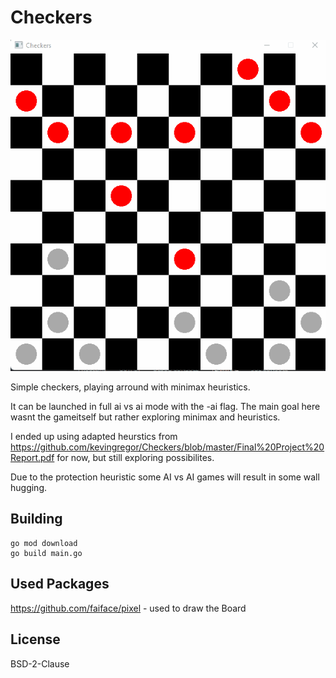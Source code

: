 # Checkers

 ![Checkers](/doc/animation.gif)

Simple checkers, playing arround with minimax heuristics.

It can be launched in full ai vs ai mode with the -ai flag.
The main goal here wasnt the gameitself but rather exploring minimax and heuristics.

I ended up using adapted heurstics from https://github.com/kevingregor/Checkers/blob/master/Final%20Project%20Report.pdf for now,
but still exploring possibilites.

Due to the protection heuristic some AI vs AI games will result in some wall hugging.

## Building

```
go mod download
go build main.go
```


## Used Packages

https://github.com/faiface/pixel  - used to draw the Board

## License

BSD-2-Clause